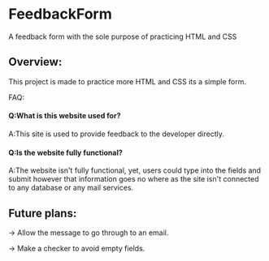 # FeedbackForm
A feedback form with the sole purpose of practicing HTML and CSS
## Overview:
This project is made to practice more HTML and CSS its a simple form.

FAQ:

#### Q:What is this website used for?
A:This site is used to provide feedback to the developer directly.

#### Q:Is the website fully functional?
A:The website isn't fully functional, yet, users could type into the fields and submit however that information goes no where as the site
isn't connected to any database or any mail services.


## Future plans:
-> Allow the message to go through to an email.

-> Make a checker to avoid empty fields.



